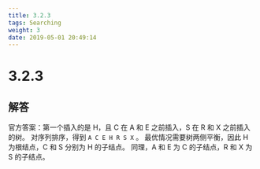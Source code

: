 ```yaml
---
title: 3.2.3
tags: Searching
weight: 3
date: 2019-05-01 20:49:14
---
```


# 3.2.3


## 解答

官方答案：第一个插入的是 H，且 C 在 A 和 E 之前插入，S 在 R 和 X 之前插入的树。
对序列排序，得到 `A C E H R S X` 。
最优情况需要树两侧平衡，因此 H 为根结点，C 和 S 分别为 H 的子结点。
同理，A 和 E 为 C 的子结点，R 和 X 为 S 的子结点。
